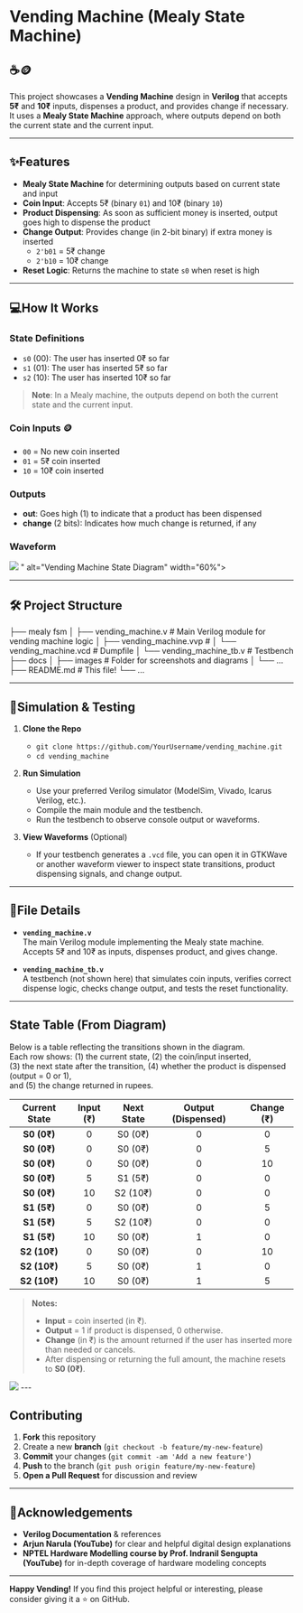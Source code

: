 # Vending Machine (Mealy State Machine) 
## ☕🪙

This project showcases a **Vending Machine** design in **Verilog** that accepts **5₹** and **10₹** inputs, dispenses a product, and provides change if necessary. It uses a **Mealy State Machine** approach, where outputs depend on both the current state and the current input.

---

## ✨Features

- **Mealy State Machine** for determining outputs based on current state and input  
- **Coin Input**: Accepts 5₹ (binary `01`) and 10₹ (binary `10`)  
- **Product Dispensing**: As soon as sufficient money is inserted, output goes high to dispense the product  
- **Change Output**: Provides change (in 2-bit binary) if extra money is inserted  
  - `2'b01` = 5₹ change  
  - `2'b10` = 10₹ change  
- **Reset Logic**: Returns the machine to state `s0` when reset is high  

---

##  💻How It Works

### State Definitions
- `s0` (00): The user has inserted 0₹ so far  
- `s1` (01): The user has inserted 5₹ so far  
- `s2` (10): The user has inserted 10₹ so far  

> **Note**: In a Mealy machine, the outputs depend on both the current state and the current input.

### Coin Inputs 🪙
- `00` = No new coin inserted  
- `01` = 5₹ coin inserted  
- `10` = 10₹ coin inserted  

### Outputs 
- **out**: Goes high (1) to indicate that a product has been dispensed  
- **change** (2 bits): Indicates how much change is returned, if any

### Waveform 
<p align="left">
  <img src="C:\Users\91889\OneDrive\Pictures\Screenshots\gtkwave.png">
" alt="Vending Machine State Diagram" width="60%">
</p>


---

## 🛠 Project Structure
 ├── mealy fsm
    │   ├── vending_machine.v       # Main Verilog module for vending machine logic
    │   ├── vending_machine.vvp     # 
    │   └── vending_machine.vcd     # Dumpfile 
    │   └── vending_machine_tb.v    # Testbench
    ├── docs
    │   ├── images                  # Folder for screenshots and diagrams
    │   └── ...
    ├── README.md                   # This file!
    └── ...
    
---

## 🔌Simulation & Testing

1. **Clone the Repo**  
   - `git clone https://github.com/YourUsername/vending_machine.git`  
   - `cd vending_machine`

2. **Run Simulation**  
   - Use your preferred Verilog simulator (ModelSim, Vivado, Icarus Verilog, etc.).
   - Compile the main module and the testbench.
   - Run the testbench to observe console output or waveforms.

3. **View Waveforms** (Optional)  
   - If your testbench generates a `.vcd` file, you can open it in GTKWave or another waveform viewer to inspect state transitions, product dispensing signals, and change output.

---

## 📔File Details

- **`vending_machine.v`**  
  The main Verilog module implementing the Mealy state machine. Accepts 5₹ and 10₹ as inputs, dispenses product, and gives change.

- **`vending_machine_tb.v`**  
  A testbench (not shown here) that simulates coin inputs, verifies correct dispense logic, checks change output, and tests the reset functionality.

---

## State Table (From Diagram)

Below is a table reflecting the transitions shown in the diagram.  
Each row shows: (1) the current state, (2) the coin/input inserted,  
(3) the next state after the transition, (4) whether the product is dispensed (output = 0 or 1),  
and (5) the change returned in rupees.

| **Current State** | **Input (₹)** | **Next State**  | **Output** (Dispensed) | **Change (₹)** |
|:-----------------:|:------------:|:---------------:|:----------------------:|:--------------:|
| **S0 (0₹)**       | 0            | S0 (0₹)         | 0                      | 0              |
| **S0 (0₹)**       | 0            | S0 (0₹)         | 0                      | 5              |
| **S0 (0₹)**       | 0            | S0 (0₹)         | 0                      | 10             |
| **S0 (0₹)**       | 5            | S1 (5₹)         | 0                      | 0              |
| **S0 (0₹)**       | 10           | S2 (10₹)        | 0                      | 0              |
| **S1 (5₹)**       | 0            | S0 (0₹)         | 0                      | 5              |
| **S1 (5₹)**       | 5            | S2 (10₹)        | 0                      | 0              |
| **S1 (5₹)**       | 10           | S0 (0₹)         | 1                      | 0              |
| **S2 (10₹)**      | 0            | S0 (0₹)         | 0                      | 10             |
| **S2 (10₹)**      | 5            | S0 (0₹)         | 1                      | 0              |
| **S2 (10₹)**      | 10           | S0 (0₹)         | 1                      | 5              |

> **Notes:**
> - **Input** = coin inserted (in ₹).  
> - **Output** = 1 if product is dispensed, 0 otherwise.  
> - **Change** (in ₹) is the amount returned if the user has inserted more than needed or cancels.
> - After dispensing or returning the full amount, the machine resets to **S0 (0₹)**. 

<img src= "C:\Users\91889\OneDrive\Pictures\Screenshots\state_diagram.png">
---

## Contributing

1. **Fork** this repository 
2. Create a new **branch** (`git checkout -b feature/my-new-feature`)  
3. **Commit** your changes (`git commit -am 'Add a new feature'`)  
4. **Push** to the branch (`git push origin feature/my-new-feature`)  
5. **Open a Pull Request** for discussion and review

---

## :handshake:Acknowledgements

- **Verilog Documentation** & references  
- **Arjun Narula (YouTube)** for clear and helpful digital design explanations  
- **NPTEL Hardware Modelling course by Prof. Indranil Sengupta (YouTube)** for in-depth coverage of hardware modeling concepts
 
---

**Happy Vending!** If you find this project helpful or interesting, please consider giving it a ⭐ on GitHub.

